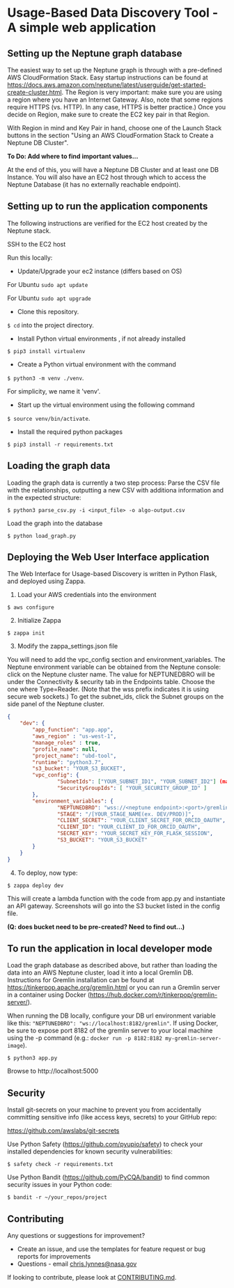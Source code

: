# Usage-Based Data Discovery Tool - A simple web application

## Setting up the Neptune graph database 

The easiest way to set up the Neptune graph is through with a pre-defined AWS CloudFormation Stack. Easy startup instructions 
can be found at https://docs.aws.amazon.com/neptune/latest/userguide/get-started-create-cluster.html.
The Region is very important:  make sure you are using a region where you have an Internet Gateway. 
Also, note that some regions require HTTPS (vs. HTTP). In any case, HTTPS is better practice.)
Once you decide on Region, make sure to create the EC2 key pair in that Region.

With Region in mind and Key Pair in hand, choose one of the Launch Stack buttons in the section 
"Using an AWS CloudFormation Stack to Create a Neptune DB Cluster".

__To Do:  Add where to find important values...__

At the end of this, you will have a Neptune DB Cluster and at least one DB Instance. 
You will also have an EC2 host through which to access the Neptune Database (it has no externally reachable endpoint).

## Setting up to run the application components
The following instructions are verified for the EC2 host created by the Neptune stack.

SSH to the EC2 host

Run this locally: 
- Update/Upgrade your ec2 instance (differs based on OS)

For Ubuntu `sudo apt update`

For Ubuntu `sudo apt upgrade`

- Clone this repository. 

`$ cd` into the project directory. 

- Install Python virtual environments , if not already installed

`$ pip3 install virtualenv`

- Create a Python virtual environment with the command 

`$ python3 -m venv ./venv`. 

For simplicity, we name it 'venv'. 

- Start up the virtual environment using the following command 

`$ source venv/bin/activate`.

- Install the required python packages

`$ pip3 install -r requirements.txt`

## Loading the graph data

Loading the graph data is currently a two step process:
Parse the CSV file with the relationships, outputting a new CSV with additiona information and in the expected structure:

`$ python3 parse_csv.py -i <input_file> -o algo-output.csv`

Load the graph into the database

`$ python load_graph.py`

## Deploying the Web User Interface application

The Web Interface for Usage-based Discovery is written in Python Flask, and deployed using Zappa.

1. Load your AWS credentials into the environment

`$ aws configure`

2. Initialize Zappa

`$ zappa init`

3. Modify the zappa_settings.json file

You will need to add the vpc_config section and environment_variables.
The Neptune environment variable can be obtained from the Neptune console:  click on the Neptune cluster name.
The value for NEPTUNEDBRO will be under the Connectivity & security tab in the Endpoints table. 
Choose the one where Type=Reader. (Note that the wss prefix indicates it is using secure web sockets.)
To get the subnet_ids, click the Subnet groups on the side panel of the Neptune cluster.

```json
{
    "dev": {
        "app_function": "app.app",
        "aws_region" : "us-west-1",
        "manage_roles" : true,
        "profile_name": null,
        "project_name": "ubd-tool",
        "runtime": "python3.7",
        "s3_bucket": "YOUR_S3_BUCKET",
        "vpc_config": {
                "SubnetIds": ["YOUR_SUBNET_ID1", "YOUR_SUBNET_ID2"] (make sure subnets are connected to NAT gateway),
                "SecurityGroupIds": [ "YOUR_SECURITY_GROUP_ID" ]
        },
        "environment_variables": {
                "NEPTUNEDBRO": "wss://<neptune endpoint>:<port>/gremlin", 
                "STAGE": "/[YOUR_STAGE_NAME(ex. DEV/PROD)]",
                "CLIENT_SECRET": "YOUR_CLIENT_SECRET_FOR_ORCID_OAUTH",
                "CLIENT_ID": "YOUR_CLIENT_ID_FOR_ORCID_OAUTH",
                "SECRET_KEY": "YOUR_SECRET_KEY_FOR_FLASK_SESSION",
                "S3_BUCKET": "YOUR_S3_BUCKET"
        }
    }
}
```

4. To deploy, now type:

`$ zappa deploy dev`

This will create a lambda function with the code from app.py and instantiate an API gateway. 
Screenshots will go into the S3 bucket listed in the config file.

__(Q:  does bucket need to be pre-created? Need to find out...)__

## To run the application in local developer mode

Load the graph database as described above, but rather than loading the data into an AWS Neptune cluster, load it into a local Gremlin DB. Instructions for Gremlin installation can be found at https://tinkerpop.apache.org/gremlin.html or you can run a Gremlin server in a container using Docker (https://hub.docker.com/r/tinkerpop/gremlin-server/). 

When running the DB locally, configure your DB url environment variable like this: `"NEPTUNEDBRO": "ws://localhost:8182/gremlin"`. If using Docker, be sure to expose port 8182 of the gremlin server to your local machine using the -p command (e.g.: `docker run -p 8182:8182 my-gremlin-server-image`).

`$ python3 app.py`

Browse to http://localhost:5000

## Security

Install git-secrets on your machine to prevent you from accidentally committing sensitive info (like access keys, secrets) to your GitHub repo:

https://github.com/awslabs/git-secrets

Use Python Safety (https://github.com/pyupio/safety) to check your installed dependencies for known security vulnerabilities:

`$ safety check -r requirements.txt`

Use Python Bandit (https://github.com/PyCQA/bandit) to find common security issues in your Python code:

`$ bandit -r ~/your_repos/project`

## Contributing

Any questions or suggestions for improvement?
- Create an issue, and use the templates for feature request or bug reports for improvements
- Questions - email chris.lynnes@nasa.gov 

If looking to contribute, please look at [CONTRIBUTING.md](CONTRIBUTING.md).

